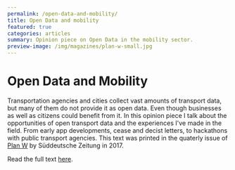 ```yaml
---
permalink: /open-data-and-mobility/
title: Open Data and mobility
featured: true
categories: articles
summary: Opinion piece on Open Data in the mobility sector.
preview-image: /img/magazines/plan-w-small.jpg
---
```


# Open Data and Mobility

Transportation agencies and cities collect vast amounts of transport data, but many of them do not provide it as open data. Even though businesses as well as citizens could benefit from it. In this opinion piece I talk about the opportunities of open transport data and the experiences I've made in the field. From early app developments, cease and decist letters, to hackathons with public transport agencies.
This text was printed in the quaterly issue of [Plan W] by Süddeutsche Zeitung in 2017.

Read the full text [here].

[here]: http://www.sueddeutsche.de/auto/umgang-mit-verkehrsdaten-offene-daten-koennen-uns-mobiler-machen-1.3783881
[Plan W]: https://www.sueddeutsche.de/thema/Plan_W
